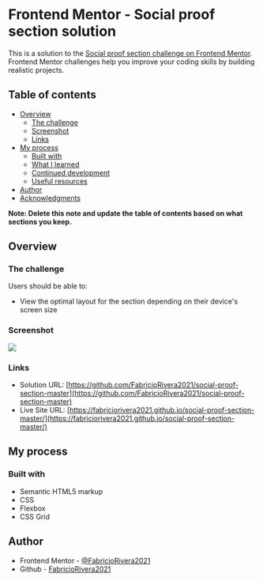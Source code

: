 # Frontend Mentor - Social proof section solution

This is a solution to the [Social proof section challenge on Frontend Mentor](https://www.frontendmentor.io/challenges/social-proof-section-6e0qTv_bA). Frontend Mentor challenges help you improve your coding skills by building realistic projects.

## Table of contents

- [Overview](#overview)
  - [The challenge](#the-challenge)
  - [Screenshot](#screenshot)
  - [Links](#links)
- [My process](#my-process)
  - [Built with](#built-with)
  - [What I learned](#what-i-learned)
  - [Continued development](#continued-development)
  - [Useful resources](#useful-resources)
- [Author](#author)
- [Acknowledgments](#acknowledgments)

**Note: Delete this note and update the table of contents based on what sections you keep.**

## Overview

### The challenge

Users should be able to:

- View the optimal layout for the section depending on their device's screen size

### Screenshot

![](./snapshot/snapshot.jpg)

### Links

- Solution URL: [https://github.com/FabricioRivera2021/social-proof-section-master](https://github.com/FabricioRivera2021/social-proof-section-master)
- Live Site URL: [https://fabriciorivera2021.github.io/social-proof-section-master/](https://fabriciorivera2021.github.io/social-proof-section-master/)

## My process

### Built with

- Semantic HTML5 markup
- CSS
- Flexbox
- CSS Grid

## Author

- Frontend Mentor - [@FabricioRivera2021](https://www.frontendmentor.io/profile/FabricioRivera2021)
- Github - [FabricioRivera2021](https://github.com/FabricioRivera2021)
